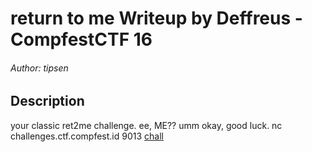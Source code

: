# return to me Writeup by Deffreus - CompfestCTF 16

###### Author: tipsen

## Description

your classic ret2me challenge. ee, ME?? umm okay, good luck. nc challenges.ctf.compfest.id 9013 [chall](https://ctf.compfest.id/files/ec3d2964604a90204dc36275d9f9f729/chall?token=eyJ1c2VyX2lkIjo3MiwidGVhbV9pZCI6MzA3LCJmaWxlX2lkIjo4N30.ZtLikw.CdN_5xyRK0CNiode1mRy78R3raI)
